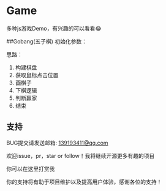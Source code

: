# Game
多种js游戏Demo，有兴趣的可以看看😂

##Gobang(五子棋)
初始化参数：</br>

思路：</br>
1. 构建棋盘
2. 获取鼠标点击位置
3. 画棋子
4. 下棋逻辑
5. 判断赢家
6. 结束


支持
---
BUG提交请发送邮箱: 139193411@qq.com

欢迎issue，pr，star or follow！我将继续开源更多有趣的项目

你可以在这里打赏我

你的支持将有助于项目维护以及提高用户体验，感谢各位的支持！